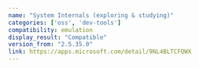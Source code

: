 ```yaml
---
name: "System Internals (exploring & studying)"
categories: ['oss', 'dev-tools']
compatibility: emulation
display_result: "Compatible"
version_from: "2.5.35.0"
link: https://apps.microsoft.com/detail/9NL4BLTCFQWX
---
```

